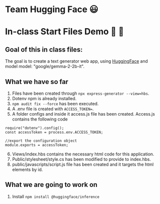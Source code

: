 # Team Hugging Face :smiley:

# In-class Start Files Demo :book: :open_book:

## Goal of this in class files:

The goal is to create a text generator web app, using [HuggingFace](https://huggingface.co) and model model: "google/gemma-2-2b-it".

## What we have so far

1. Files have been created through `npx express-generator --view=hbs`.
2. Dotenv npm is already installed.
3. `npm audit fix --force` has been executed.
4. A .env file is created with `ACCESS_TOKEN=`.
5. A folder configs and inside it access.js file has been created. Access.js contains the following code

```
require("dotenv").config();
const accessToken = process.env.ACCESS_TOKEN;

//export the configuration object
module.exports = accessToken;
```

6. Views/index.hbs contains the necessary html code for this application.
7. Public/stylesheet/style.cs has been modified to provide to index.hbs.
8. public/javascripts/script.js file has been created and it targets the html elements by id.

## What we are going to work on

1. Install `npm install @huggingface/inference`
